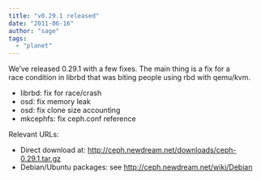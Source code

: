```yaml
---
title: "v0.29.1 released"
date: "2011-06-16"
author: "sage"
tags: 
  - "planet"
---
```


We’ve released 0.29.1 with a few fixes. The main thing is a fix for a  
race condition in librbd that was biting people using rbd with qemu/kvm.

- librbd: fix for race/crash
- osd: fix memory leak
- osd: fix clone size accounting
- mkcephfs: fix ceph.conf reference

Relevant URLs:

- Direct download at: http://ceph.newdream.net/downloads/ceph-0.29.1.tar.gz
- Debian/Ubuntu packages: see http://ceph.newdream.net/wiki/Debian


